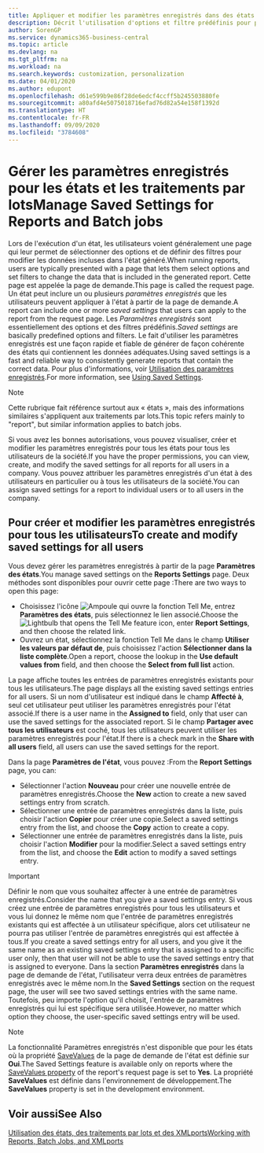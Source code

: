 ```yaml
---
title: Appliquer et modifier les paramètres enregistrés dans des états | Microsoft Docs
description: Décrit l'utilisation d'options et filtre prédéfinis pour personnaliser un état, et pour générer les données exactes.
author: SorenGP
ms.service: dynamics365-business-central
ms.topic: article
ms.devlang: na
ms.tgt_pltfrm: na
ms.workload: na
ms.search.keywords: customization, personalization
ms.date: 04/01/2020
ms.author: edupont
ms.openlocfilehash: d61e599b9e86f28de6edcf4ccff5b245503880fe
ms.sourcegitcommit: a80afd4e5075018716efad76d82a54e158f1392d
ms.translationtype: HT
ms.contentlocale: fr-FR
ms.lasthandoff: 09/09/2020
ms.locfileid: "3784608"
---
```

# <a name="manage-saved-settings-for-reports-and-batch-jobs"></a><span data-ttu-id="e14b5-103">Gérer les paramètres enregistrés pour les états et les traitements par lots</span><span class="sxs-lookup"><span data-stu-id="e14b5-103">Manage Saved Settings for Reports and Batch jobs</span></span>
<span data-ttu-id="e14b5-104">Lors de l'exécution d'un état, les utilisateurs voient généralement une page qui leur permet de sélectionner des options et de définir des filtres pour modifier les données incluses dans l'état généré.</span><span class="sxs-lookup"><span data-stu-id="e14b5-104">When running reports, users are typically presented with a page that lets them select options and set filters to change the data that is included in the generated report.</span></span> <span data-ttu-id="e14b5-105">Cette page est appelée la page de demande.</span><span class="sxs-lookup"><span data-stu-id="e14b5-105">This page is called the request page.</span></span> <span data-ttu-id="e14b5-106">Un état peut inclure un ou plusieurs *paramètres enregistrés* que les utilisateurs peuvent appliquer à l'état à partir de la page de demande.</span><span class="sxs-lookup"><span data-stu-id="e14b5-106">A report can include one or more *saved settings* that users can apply to the report from the request page.</span></span> <span data-ttu-id="e14b5-107">Les *Paramètres enregistrés* sont essentiellement des options et des filtres prédéfinis.</span><span class="sxs-lookup"><span data-stu-id="e14b5-107">*Saved settings* are basically predefined options and filters.</span></span> <span data-ttu-id="e14b5-108">Le fait d'utiliser les paramètres enregistrés est une façon rapide et fiable de générer de façon cohérente des états qui contiennent les données adéquates.</span><span class="sxs-lookup"><span data-stu-id="e14b5-108">Using saved settings is a fast and reliable way to consistently generate reports that contain the correct data.</span></span> <span data-ttu-id="e14b5-109">Pour plus d'informations, voir [Utilisation des paramètres enregistrés](ui-work-report.md#SavedSettings).</span><span class="sxs-lookup"><span data-stu-id="e14b5-109">For more information, see [Using Saved Settings](ui-work-report.md#SavedSettings).</span></span>

> [!NOTE]
> <span data-ttu-id="e14b5-110">Cette rubrique fait référence surtout aux « états », mais des informations similaires s'appliquent aux traitements par lots.</span><span class="sxs-lookup"><span data-stu-id="e14b5-110">This topic refers mainly to "report", but similar information applies to batch jobs.</span></span>

<span data-ttu-id="e14b5-111">Si vous avez les bonnes autorisations, vous pouvez visualiser, créer et modifier les paramètres enregistrés pour tous les états pour tous les utilisateurs de la société.</span><span class="sxs-lookup"><span data-stu-id="e14b5-111">If you have the proper permissions, you can view, create, and modify the saved settings for all reports for all users in a company.</span></span> <span data-ttu-id="e14b5-112">Vous pouvez attribuer les paramètres enregistrés d'un état à des utilisateurs en particulier ou à tous les utilisateurs de la société.</span><span class="sxs-lookup"><span data-stu-id="e14b5-112">You can assign saved settings for a report to individual users or to all users in the company.</span></span>

<!--
## Apply saved settings to a report
1. Open the report.

   The request page appears.    
2. In the **Saved Settings** section of the page, set the **Name** field  to the saved settings that you want to use.

   The **Saved Settings** section only appears if the report has been run before or if there are existing saved settings entries. The saved settings entry called **Last used options and filters** is always available. These settings are the option and filter values that were used the last time you ran the report.

-->

## <a name="to-create-and-modify-saved-settings-for-all-users"></a><span data-ttu-id="e14b5-113">Pour créer et modifier les paramètres enregistrés pour tous les utilisateurs</span><span class="sxs-lookup"><span data-stu-id="e14b5-113">To create and modify saved settings for all users</span></span>
<span data-ttu-id="e14b5-114">Vous devez gérer les paramètres enregistrés à partir de la page **Paramètres des états**.</span><span class="sxs-lookup"><span data-stu-id="e14b5-114">You manage saved settings on the **Reports Settings** page.</span></span> <span data-ttu-id="e14b5-115">Deux méthodes sont disponibles pour ouvrir cette page :</span><span class="sxs-lookup"><span data-stu-id="e14b5-115">There are two ways to open this page:</span></span>
-   <span data-ttu-id="e14b5-116">Choisissez l'icône ![Ampoule qui ouvre la fonction Tell Me](media/ui-search/search_small.png "Dites-moi ce que vous voulez faire"), entrez **Paramètres des états**, puis sélectionnez le lien associé.</span><span class="sxs-lookup"><span data-stu-id="e14b5-116">Choose the ![Lightbulb that opens the Tell Me feature](media/ui-search/search_small.png "Tell me what you want to do") icon, enter **Report Settings**, and then choose the related link.</span></span>
-   <span data-ttu-id="e14b5-117">Ouvrez un état, sélectionnez la fonction Tell Me dans le champ **Utiliser les valeurs par défaut de**, puis choisissez l'action **Sélectionner dans la liste complète**.</span><span class="sxs-lookup"><span data-stu-id="e14b5-117">Open a report, choose the lookup in the **Use default values from** field, and then choose the **Select from full list** action.</span></span>

<span data-ttu-id="e14b5-118">La page affiche toutes les entrées de paramètres enregistrés existants pour tous les utilisateurs.</span><span class="sxs-lookup"><span data-stu-id="e14b5-118">The page displays all the existing saved settings entries for all users.</span></span> <span data-ttu-id="e14b5-119">Si un nom d'utilisateur est indiqué dans le champ **Affecté à**, seul cet utilisateur peut utiliser les paramètres enregistrés pour l'état associé.</span><span class="sxs-lookup"><span data-stu-id="e14b5-119">If there is a user name in the **Assigned to** field, only that user can use the saved settings for the associated report.</span></span> <span data-ttu-id="e14b5-120">Si le champ **Partager avec tous les utilisateurs** est coché, tous les utilisateurs peuvent utiliser les paramètres enregistrés pour l'état.</span><span class="sxs-lookup"><span data-stu-id="e14b5-120">If there is a check mark in the **Share with all users** field, all users can use the saved settings for the report.</span></span>

<span data-ttu-id="e14b5-121">Dans la page **Paramètres de l'état**, vous pouvez :</span><span class="sxs-lookup"><span data-stu-id="e14b5-121">From the **Report Settings** page, you can:</span></span>
-   <span data-ttu-id="e14b5-122">Sélectionner l'action **Nouveau** pour créer une nouvelle entrée de paramètres enregistrés.</span><span class="sxs-lookup"><span data-stu-id="e14b5-122">Choose the **New** action to create a new saved settings entry from scratch.</span></span>
-   <span data-ttu-id="e14b5-123">Sélectionner une entrée de paramètres enregistrés dans la liste, puis choisir l'action **Copier** pour créer une copie.</span><span class="sxs-lookup"><span data-stu-id="e14b5-123">Select a saved settings entry from the list, and choose the **Copy** action to create a copy.</span></span>
-   <span data-ttu-id="e14b5-124">Sélectionner une entrée de paramètres enregistrés dans la liste, puis choisir l'action **Modifier** pour la modifier.</span><span class="sxs-lookup"><span data-stu-id="e14b5-124">Select a saved settings entry from the list, and choose the **Edit** action to modify a saved settings entry.</span></span>

> [!Important]
> <span data-ttu-id="e14b5-125">Définir le nom que vous souhaitez affecter à une entrée de paramètres enregistrés.</span><span class="sxs-lookup"><span data-stu-id="e14b5-125">Consider the name that you give a saved settings entry.</span></span> <span data-ttu-id="e14b5-126">Si vous créez une entrée de paramètres enregistrés pour tous les utilisateurs et vous lui donnez le même nom que l'entrée de paramètres enregistrés existants qui est affectée à un utilisateur spécifique, alors cet utilisateur ne pourra pas utiliser l'entrée de paramètres enregistrés qui est affectée à tous.</span><span class="sxs-lookup"><span data-stu-id="e14b5-126">If you create a saved settings entry for all users, and you give it the same name as an existing saved settings entry that is assigned to a specific user only, then that user will not be able to use the saved settings entry that is assigned to everyone.</span></span>  <span data-ttu-id="e14b5-127">Dans la section **Paramètres enregistrés** dans la page de demande de l'état, l'utilisateur verra deux entrées de paramètres enregistrés avec le même nom.</span><span class="sxs-lookup"><span data-stu-id="e14b5-127">In the **Saved Settings** section on the request page, the user will see two saved settings entries with the same name.</span></span> <span data-ttu-id="e14b5-128">Toutefois, peu importe l'option qu'il choisit, l'entrée de paramètres enregistrés qui lui est spécifique sera utilisée.</span><span class="sxs-lookup"><span data-stu-id="e14b5-128">However, no matter which option they choose, the user-specific saved settings entry will be used.</span></span>

> [!NOTE]
> <span data-ttu-id="e14b5-129">La fonctionnalité Paramètres enregistrés n'est disponible que pour les états où la propriété [SaveValues](/dynamics365/business-central/dev-itpro/developer/properties/devenv-savevalues-property) de la page de demande de l'état est définie sur **Oui**.</span><span class="sxs-lookup"><span data-stu-id="e14b5-129">The Saved Settings feature is available only on reports where the [SaveValues property](/dynamics365/business-central/dev-itpro/developer/properties/devenv-savevalues-property) of the report's request page is set to **Yes**.</span></span> <span data-ttu-id="e14b5-130">La propriété **SaveValues** est définie dans l'environnement de développement.</span><span class="sxs-lookup"><span data-stu-id="e14b5-130">The **SaveValues** property is set in the development environment.</span></span>  

## <a name="see-also"></a><span data-ttu-id="e14b5-131">Voir aussi</span><span class="sxs-lookup"><span data-stu-id="e14b5-131">See Also</span></span>
[<span data-ttu-id="e14b5-132">Utilisation des états, des traitements par lots et des XMLports</span><span class="sxs-lookup"><span data-stu-id="e14b5-132">Working with Reports, Batch Jobs, and XMLports</span></span>](ui-work-report.md)  

